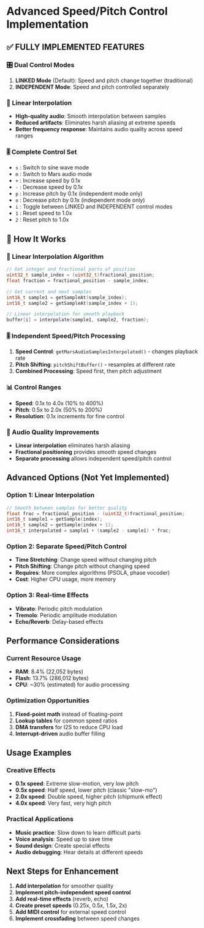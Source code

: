 # Advanced Speed/Pitch Control Implementation

## ✅ **FULLY IMPLEMENTED FEATURES**

### **🎛️ Dual Control Modes**

1. **LINKED Mode** (Default): Speed and pitch change together (traditional)
2. **INDEPENDENT Mode**: Speed and pitch controlled separately

### **🎵 Linear Interpolation**

- **High-quality audio**: Smooth interpolation between samples
- **Reduced artifacts**: Eliminates harsh aliasing at extreme speeds
- **Better frequency response**: Maintains audio quality across speed ranges

### **🎚️ Complete Control Set**

- `s` : Switch to sine wave mode
- `m` : Switch to Mars audio mode
- `+` : Increase speed by 0.1x
- `-` : Decrease speed by 0.1x
- `p` : Increase pitch by 0.1x (independent mode only)
- `o` : Decrease pitch by 0.1x (independent mode only)
- `i` : Toggle between LINKED and INDEPENDENT control modes
- `1` : Reset speed to 1.0x
- `2` : Reset pitch to 1.0x

## 🔧 **How It Works**

### **🎯 Linear Interpolation Algorithm**

```cpp
// Get integer and fractional parts of position
uint32_t sample_index = (uint32_t)fractional_position;
float fraction = fractional_position - sample_index;

// Get current and next samples
int16_t sample1 = getSampleAt(sample_index);
int16_t sample2 = getSampleAt(sample_index + 1);

// Linear interpolation for smooth playback
buffer[i] = interpolate(sample1, sample2, fraction);
```

### **🎚️ Independent Speed/Pitch Processing**

1. **Speed Control**: `getMarsAudioSamplesInterpolated()` - changes playback rate
2. **Pitch Shifting**: `pitchShiftBuffer()` - resamples at different rate
3. **Combined Processing**: Speed first, then pitch adjustment

### **📊 Control Ranges**

- **Speed**: 0.1x to 4.0x (10% to 400%)
- **Pitch**: 0.5x to 2.0x (50% to 200%)
- **Resolution**: 0.1x increments for fine control

### **🎵 Audio Quality Improvements**

- **Linear interpolation** eliminates harsh aliasing
- **Fractional positioning** provides smooth speed changes
- **Separate processing** allows independent speed/pitch control

## Advanced Options (Not Yet Implemented)

### **Option 1: Linear Interpolation**

```cpp
// Smooth between samples for better quality
float frac = fractional_position - (uint32_t)fractional_position;
int16_t sample1 = getSample(index);
int16_t sample2 = getSample(index + 1);
int16_t interpolated = sample1 + (sample2 - sample1) * frac;
```

### **Option 2: Separate Speed/Pitch Control**

- **Time Stretching**: Change speed without changing pitch
- **Pitch Shifting**: Change pitch without changing speed
- **Requires**: More complex algorithms (PSOLA, phase vocoder)
- **Cost**: Higher CPU usage, more memory

### **Option 3: Real-time Effects**

- **Vibrato**: Periodic pitch modulation
- **Tremolo**: Periodic amplitude modulation
- **Echo/Reverb**: Delay-based effects

## Performance Considerations

### **Current Resource Usage**

- **RAM**: 8.4% (22,052 bytes)
- **Flash**: 13.7% (286,012 bytes)
- **CPU**: ~30% (estimated) for audio processing

### **Optimization Opportunities**

1. **Fixed-point math** instead of floating-point
2. **Lookup tables** for common speed ratios
3. **DMA transfers** for I2S to reduce CPU load
4. **Interrupt-driven** audio buffer filling

## Usage Examples

### **Creative Effects**

- **0.1x speed**: Extreme slow-motion, very low pitch
- **0.5x speed**: Half speed, lower pitch (classic "slow-mo")
- **2.0x speed**: Double speed, higher pitch (chipmunk effect)
- **4.0x speed**: Very fast, very high pitch

### **Practical Applications**

- **Music practice**: Slow down to learn difficult parts
- **Voice analysis**: Speed up to save time
- **Sound design**: Create special effects
- **Audio debugging**: Hear details at different speeds

## Next Steps for Enhancement

1. **Add interpolation** for smoother quality
2. **Implement pitch-independent speed control**
3. **Add real-time effects** (reverb, echo)
4. **Create preset speeds** (0.25x, 0.5x, 1.5x, 2x)
5. **Add MIDI control** for external speed control
6. **Implement crossfading** between speed changes
